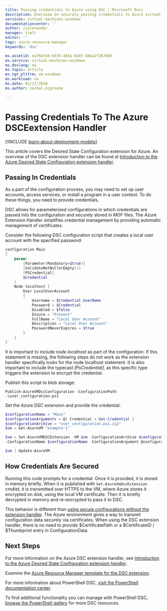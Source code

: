 ```yaml
---
title: Passing credentials to Azure using DSC | Microsoft Docs
description: Overview on securely passing credentials to Azure virtual machines using PowerShell Desired State Configuration
services: virtual-machines-windows
documentationcenter: ''
author: zjalexander
manager: timlt
editor: ''
tags: azure-resource-manager
keywords: 'dsc'

ms.assetid: ea76b7e8-b576-445a-8107-88ea2f3876b9
ms.service: virtual-machines-windows
ms.devlang: na
ms.topic: article
ms.tgt_pltfrm: vm-windows
ms.workload: na
ms.date: 01/17/2018
ms.author: zachal,migreene

---
```

# Passing Credentials To The Azure DSCEextension Handler
[!INCLUDE [learn-about-deployment-models](../../../includes/learn-about-deployment-models-both-include.md)]

This article covers the Desired State Configuration extension for Azure.
An overview of the DSC extension handler can be found at
[Introduction to the Azure Desired State Configuration extension handler](extensions-dsc-overview.md?toc=%2fazure%2fvirtual-machines%2fwindows%2ftoc.json).

## Passing In Credentials

As a part of the configuration process,
you may need to set up user accounts, access services,
or install a program in a user context. To do these things,
you need to provide credentials.

DSC allows for parameterized configurations
in which credentials are passed into the configuration
and securely stored in MOF files.
The Azure Extension Handler simplifies credential management
by providing automatic management of certificates.

Consider the following DSC configuration script
that creates a local user account with the specified password:

```powershell
configuration Main
{
    param(
        [Parameter(Mandatory=$true)]
        [ValidateNotNullorEmpty()]
        [PSCredential]
        $Credential
    )
    Node localhost {
        User LocalUserAccount
        {
            Username = $Credential.UserName
            Password = $Credential
            Disabled = $false
            Ensure = "Present"
            FullName = "Local User Account"
            Description = "Local User Account"
            PasswordNeverExpires = $true
        }
    }
}
```

It is important to include *node localhost* as part of the configuration.
If this statement is missing,
the following steps do not work as the extension handler specifically looks
for the node localhost statement.
It is also important to include the typecast *[PsCredential]*,
as this specific type triggers the extension to encrypt the credential.

Publish this script to blob storage:

`Publish-AzureVMDscConfiguration -ConfigurationPath .\user_configuration.ps1`

Set the Azure DSC extension and provide the credential:

```powershell
$configurationName = "Main"
$configurationArguments = @{ Credential = Get-Credential }
$configurationArchive = "user_configuration.ps1.zip"
$vm = Get-AzureVM "example-1"

$vm = Set-AzureVMDSCExtension -VM $vm -ConfigurationArchive $configurationArchive 
-ConfigurationName $configurationName -ConfigurationArgument @configurationArguments

$vm | Update-AzureVM
```

## How Credentials Are Secured

Running this code prompts for a credential.
Once it is provided, it is stored in memory briefly.
When it is published with `Set-AzureVmDscExtension` cmdlet,
it is transmitted over HTTPS to the VM,
where Azure stores it encrypted on disk,
using the local VM certificate.
Then it is briefly decrypted in memory and re-encrypted to pass it to DSC.

This behavior is different than
[using secure configurations without the extension handler](https://msdn.microsoft.com/powershell/dsc/securemof). The Azure environment gives a way to transmit configuration data securely via certificates. When using the DSC extension handler, there is no need to provide $CertificatePath or a $CertificateID / $Thumbprint entry in ConfigurationData.

## Next Steps

For more information on the Azure DSC extension handler, see
[Introduction to the Azure Desired State Configuration extension handler](extensions-dsc-overview.md?toc=%2fazure%2fvirtual-machines%2fwindows%2ftoc.json).

Examine the
[Azure Resource Manager template for the DSC extension](extensions-dsc-template.md?toc=%2fazure%2fvirtual-machines%2fwindows%2ftoc.json).

For more information about PowerShell DSC,
[visit the PowerShell documentation center](https://msdn.microsoft.com/powershell/dsc/overview).

To find additional functionality you can manage with PowerShell DSC,
[browse the PowerShell gallery](https://www.powershellgallery.com/packages?q=DscResource&x=0&y=0)
for more DSC resources.
